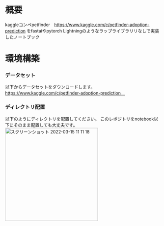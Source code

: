 # 概要
kaggleコンペpetfinder　https://www.kaggle.com/c/petfinder-adoption-prediction
をfastaiやpytorch Lightningのようなラップライブラリリなしで実装したノートブック

# 環境構築
### データセット
以下からデータセットをダウンロードします。
https://www.kaggle.com/c/petfinder-adoption-prediction　

### ディレクトリ配置
以下のようにディレクトリを配置してください。
このレポジトリをnotebook以下にそのまま配置しても大丈夫です。
<img width="302" alt="スクリーンショット 2022-03-15 11 11 18" src="https://user-images.githubusercontent.com/81937075/158292065-8dba4583-8d73-40fc-b34f-19eb5ec093aa.png">
